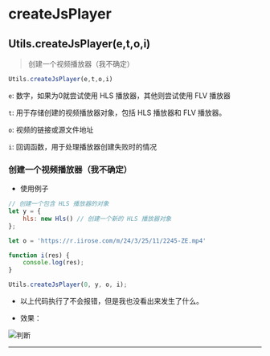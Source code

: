 # createJsPlayer

## Utils.createJsPlayer(e,t,o,i)

> 创建一个视频播放器（我不确定）

```javascript
Utils.createJsPlayer(e,t,o,i)
```

```e```: 数字，如果为0就尝试使用 HLS 播放器，其他则尝试使用 FLV 播放器

```t```: 用于存储创建的视频播放器对象，包括 HLS 播放器和 FLV 播放器。

```o```: 视频的链接或源文件地址

```i```: 回调函数，用于处理播放器创建失败时的情况

### 创建一个视频播放器（我不确定）

- 使用例子

```javascript
// 创建一个包含 HLS 播放器的对象
let y = {
    hls: new Hls() // 创建一个新的 HLS 播放器对象
};

let o = 'https://r.iirose.com/m/24/3/25/11/2245-ZE.mp4'

function i(res) {
    console.log(res);
}

Utils.createJsPlayer(0, y, o, i);
```

- 以上代码执行了不会报错，但是我也没看出来发生了什么。

- 效果：

![判断](https://static.codemao.cn/i/24/4/30/19/2745-XY.png)

---